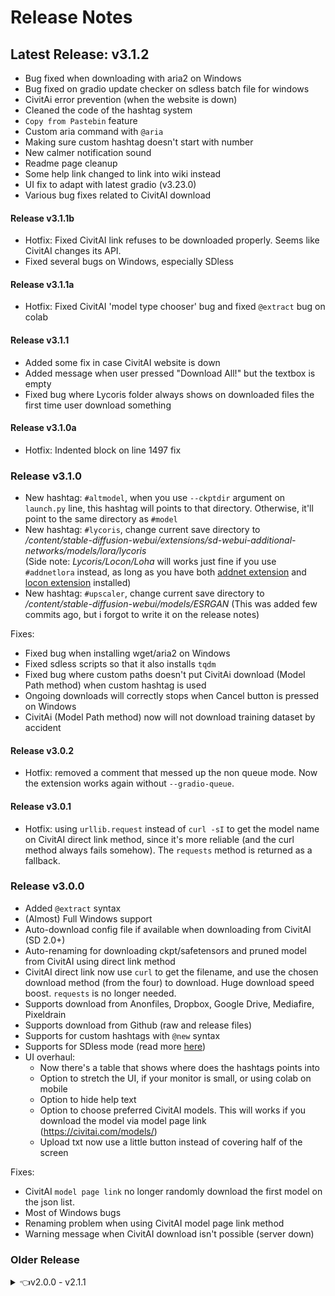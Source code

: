 # Release Notes

## Latest Release: v3.1.2
- Bug fixed when downloading with aria2 on Windows
- Bug fixed on gradio update checker on sdless batch file for windows
- CivitAi error prevention (when the website is down)
- Cleaned the code of the hashtag system
- `Copy from Pastebin` feature
- Custom aria command with `@aria`
- Making sure custom hashtag doesn't start with number
- New calmer notification sound
- Readme page cleanup
- Some help link changed to link into wiki instead
- UI fix to adapt with latest gradio (v3.23.0)
- Various bug fixes related to CivitAI download

#### Release v3.1.1b
- Hotfix: Fixed CivitAI link refuses to be downloaded properly. Seems like CivitAI changes its API.
- Fixed several bugs on Windows, especially SDless

#### Release v3.1.1a
- Hotfix: Fixed CivitAI 'model type chooser' bug and fixed `@extract` bug on colab

#### Release v3.1.1
- Added some fix in case CivitAI website is down
- Added message when user pressed "Download All!" but the textbox is empty
- Fixed bug where Lycoris folder always shows on downloaded files the first time user download something

#### Release v3.1.0a
- Hotfix: Indented block on line 1497 fix

### Release v3.1.0
- New hashtag: `#altmodel`, when you use `--ckptdir` argument on `launch.py` line, this hashtag will points to that directory. Otherwise, it'll point to the same directory as `#model`
- New hashtag: `#lycoris`, change current save directory to _/content/stable-diffusion-webui/extensions/sd-webui-additional-networks/models/lora/lycoris_<br/>(Side note: _Lycoris/Locon/Loha_ will works just fine if you use `#addnetlora` instead, as long as you have both [addnet extension](https://github.com/kohya-ss/sd-webui-additional-networks) and [locon extension](https://github.com/KohakuBlueleaf/a1111-sd-webui-locon) installed)
- New hashtag: `#upscaler`, change current save directory to _/content/stable-diffusion-webui/models/ESRGAN_ (This was added few commits ago, but i forgot to write it on the release notes)

Fixes:
- Fixed bug when installing wget/aria2 on Windows
- Fixed sdless scripts so that it also installs `tqdm`
- Fixed bug where custom paths doesn't put CivitAi download (Model Path method) when custom hashtag is used
- Ongoing downloads will correctly stops when Cancel button is pressed on Windows
- CivitAi (Model Path method) now will not download training dataset by accident

#### Release v3.0.2
- Hotfix: removed a comment that messed up the non queue mode. Now the extension works again without `--gradio-queue`.

#### Release v3.0.1
- Hotfix: using `urllib.request` instead of `curl -sI` to get the model name on CivitAI direct link method, since it's more reliable (and the curl method always fails somehow). The `requests` method is returned as a fallback.

### Release v3.0.0
- Added `@extract` syntax
- (Almost) Full Windows support
- Auto-download config file if available when downloading from CivitAI (SD 2.0+)
- Auto-renaming for downloading ckpt/safetensors and pruned model from CivitAI using direct link method
- CivitAI direct link now use `curl` to get the filename, and use the chosen download method (from the four) to download. Huge download speed boost. `requests` is no longer needed.
- Supports download from Anonfiles, Dropbox, Google Drive, Mediafire, Pixeldrain
- Supports download from Github (raw and release files)
- Supports for custom hashtags with `@new` syntax
- Supports for SDless mode (read more [here](https://github.com/etherealxx/batchlinks-webui#sdless-mode))
- UI overhaul:
  - Now there's a table that shows where does the hashtags points into
  - Option to stretch the UI, if your monitor is small, or using colab on mobile
  - Option to hide help text
  - Option to choose preferred CivitAI models. This will works if you download the model via model page link (https://civitai.com/models/)
  - Upload txt now use a little button instead of covering half of the screen

Fixes:
- CivitAI `model page link` no longer randomly download the first model on the json list.
- Most of Windows bugs
- Renaming problem when using CivitAI model page link method
- Warning message when CivitAI download isn't possible (server down)

### Older Release
<details>
  <summary>👈v2.0.0 - v2.1.1</summary>
  <ol>
    <h3>Release v2.1.1</h3>
    Partial Windows support is back
    Changes:
    <ul>
      <li><code>wget</code> disabled on windows currently, until it fixed
    </ul>
    Fixes:
    <ul>
      <li><code>gdown</code> & <code>curl</code> bug fixed
      <li><code>utf-8</code> as default encoding for queue checker (fix bug in Windows)
    </ul>
    <h3>Release v2.1.0</h3>
    Features:
    <ul>
      <li>Supports renaming downloaded file with <code>></code> (for example: <code>https://files.catbox.moe/uarze8.safetensors > neurosama.safetensors</code>)
      <li>Supports extension usage without <code>--gradio-queue</code> (ported from <a href="https://github.com/etherealxx/batchlinks-webui/tree/onedotsix">onedotsix</a>)
      <li>Supports running shell command from the UI with <code>!</code> (for example: type <code>!pip freeze</code>, then hit the <code>Download all!</code> button and see the colab console)
      <li>Progress bar for <code>--gradio-queue</code>
    </ul>
    Changes:
    <ul>
      <li><code>aria2</code> as <em>the only</em> download method when using without <code>--gradio-queue</code>
      <li>Download session will be cut every 80 seconds on when using without <code>--gradio-queue</code> (just like <a href="https://github.com/etherealxx/batchlinks-webui/tree/onedotsix">onedotsix</a>)
      <li><em>Debug stopwatch (decorator)</em> won't run automatically when <code>globaldebug = True</code>, must be uncommented manually (it disrupt the progress bar)
      <li>Dropped support for webui based on Gradio 3.9 (update your installation, or use <a href="https://github.com/etherealxx/batchlinks-webui/tree/onedotsix">onedotsix</a> instead)
      <li>UI tweak (Smaller font size)
    </ul>
    <h3>Release v2.0.0</h3>
    Features:
    <ul>
      <li><code>aria2</code> as download method.
      <li>Cancel button for cancelling download process (<code>--gradio-queue</code> required)
      <li>Detection if a CivitAI links no longer exist
      <li>New hashtags: <code>#textualinversion</code>, <code>#ti</code>, <code>#aestheticembedding</code>, <code>#aestheticembed</code>, <code>#controlnet</code>, and <code>#cnet</code>
      <li>Toggle logging on/off
      <li><code>shlex.quote</code> to properly quote links (Thanks <strong><a href="https://github.com/rti7743">@rti7743</a></strong>!)
      <li>Supports cloning webui extensions
      <li>Supports download from catbox.moe
      <li>Supports download from CivitAI model links (Thanks <strong><a href="https://github.com/rti7743">@rti7743</a></strong>!)
      <li>Supports download from Github (repository and raw files)
      <li>Supports for aesthetic gradients, controlnet model, and extensions path.
      <li>UI font scaled down
      <li>Uses <code>subprocess.Popen</code> instead of <code>os.system</code>
      <br/>_
      <li><em>Debug snapshot</em><br/>
      When <code>globaldebug = True</code>, the moment this extension launch, it saves the current state of the webui on various location (into <code>snapshot.txt</code>), and when you type <code>#debugresetdownloads</code> on the textbox, it will compare the current state and the last saved state, and removes every new file/folder. This will be useful for debugging and testing.
      <li><em>Debug every download method</em><br/>
      When <code>globaldebug = True</code> and you type <code>#debugevery method</code> on the textbox, every link that has 4 different method of download (Huggingface etc.) will be downloaded with every method, regardless of the radio button choice. The result is 4 file being downloaded.
      <li><em>Debug stopwatch</em><br/>
      When <code>globaldebug = True</code>, it will give an output for how long a single download session lasts
    </ul>
  </ol>
</details>